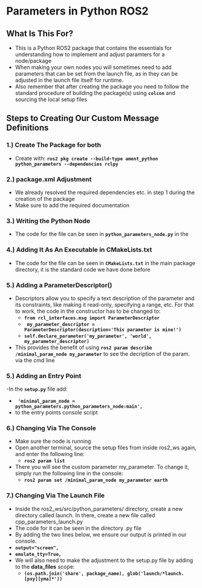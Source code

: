 
# **Parameters in Python ROS2**

## What Is This For?

- This is a Python ROS2 package that contains the essentials for understanding how to implement and adjust paramters for a node/package
- When making your own nodes you will sometimes need to add parameters that can be set from the launch file, as in they can be adjusted in the launch file itself for runtime.
- Also remember that after creating the package you need to follow the standard procedure of building the package(s) using **`colcon`** and sourcing the local setup files

## Steps to Creating Our Custom Message Definitions

### **1.) Create The Package for both**
- Create with: **`ros2 pkg create --build-type ament_python python_parameters --dependencies rclpy`**

### **2.) package.xml Adjustment**
- We already resolved the required dependencies etc. in step 1 during the creation of the package
- Make sure to add the required documentation

### **3.) Writing the Python Node**
- The code for the file can be seen in **`python_parameters_node.py`** in the

### **4.) Adding It As An Executable in CMakeLists.txt**
- The code for the file can be seen in **`CMakeLists.txt`** in the main package directory, it is the standard code we have done before

### **5.) Adding a ParameterDescriptor()**
- Descriptors allow you to specify a text description of the parameter and its constraints, like making it read-only, specifying a range, etc. For that to work, the code in the constructor has to be changed to:
  - **`from rcl_interfaces.msg import ParameterDescriptor`**
  - **` my_parameter_descriptor = ParameterDescriptor(description='This parameter is mine!')`**
  - **`self.declare_parameter('my_parameter', 'world', my_parameter_descriptor)`**
- This provides the benefit of using **`ros2 param describe /minimal_param_node my_parameter`** to see the decription of the param. via the cmd line

### **5.) Adding an Entry Point**
-In the **`setup.py`** file add:
  - **` 'minimal_param_node = python_parameters.python_parameters_node:main',`**
- to the entry points console script

### **6.) Changing Via The Console**
- Make sure the node is running
- Open another terminal, source the setup files from inside ros2_ws again, and enter the following line:
  - **`ros2 param list`**
- There you will see the custom parameter my_parameter. To change it, simply run the following line in the console:
  - **`ros2 param set /minimal_param_node my_parameter earth`**

### **7.) Changing Via The Launch File**
-  Inside the ros2_ws/src/python_parameters/ directory, create a new directory called launch. In there, create a new file called cpp_parameters_launch.py
-  The code for it can be seen in the directory .py file
-   By adding the two lines below, we ensure our output is printed in our console.
  - **`output="screen",`**
  - **`emulate_tty=True,`**
- We will also need to make the adjustment to the setup.py file by adding to the **data_files** scope:
    - **`(os.path.join('share', package_name), glob('launch/*launch.[pxy][yma]*'))`**
